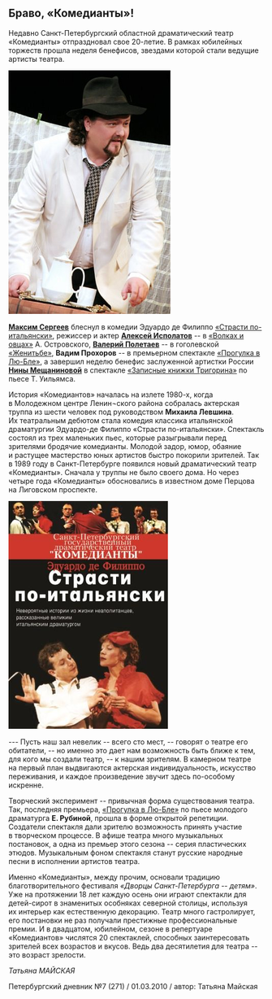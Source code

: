 ## Браво, «Комедианты»!

Недавно Санкт-Петербургский областной драматический театр «Комедианты» отпраздновал свое 20-летие. В рамках юбилейных торжеств прошла неделя бенефисов, звездами которой стали ведущие артисты театра.

![](../../person/maksim-sergeev/portrait.jpg)

[**Максим Сергеев**][0] блеснул в комедии Эдуардо де Филиппо [«Страсти по-итальянски»][1], режиссер и актер [**Алексей Исполатов**][2] -- в [«Волках и овцах»][3] А. Островского, [**Валерий Полетаев**][4] -- в гоголевской [«Женитьбе»][5], **Вадим Прохоров** -- в премьерном спектакле [«Прогулка в Лю-Бле»][6], а завершил неделю бенефис заслуженной артистки России [**Нины Мещаниновой**][7] в спектакле [«Записные книжки Тригорина»][8] по пьесе Т. Уильямса.

История «Комедиантов» началась на излете 1980-х, когда в Молодежном центре Ленин¬ского района собралась актерская труппа из шести человек под руководством **Михаила Левшина**. Их театральным дебютом стала комедия классика итальянской драматургии Эдуардо-де Филиппо «Страсти по-итальянски». Спектакль состоял из трех маленьких пьес, которые разыгрывали перед зрителями бродячие комедианты. Молодой задор, юмор, обаяние и растущее мастерство юных артистов быстро покорили зрителей. Так в 1989 году в Санкт-Петербурге появился новый драматический театр «Комедианты». Сначала у труппы не было своего дома. Но через четыре года «Комедианты» обосновались в известном доме Перцова на Лиговском проспекте.

![](image-02.jpg)

--- Пусть наш зал невелик -- всего сто мест, -- говорят о театре его обитатели, -- но именно это дает нам возможность быть ближе к тем, для кого мы создали театр, -- к нашим зрителям. В камерном театре на первый план выдвигаются актерская индивидуальность, искусство переживания, и каждое произведение звучит здесь по-особому искренне.

Творческий эксперимент -- привычная форма существования театра. Так, последняя премьера, [«Прогулка в Лю-Бле»][6] по пьесе молодого драматурга **Е. Рубиной**, прошла в форме открытой репетиции. Создатели спектакля дали зрителю возможность принять участие в творческом процессе. В афише театра много музыкальных постановок, а одна из премьер этого сезона -- серия пластических этюдов. Музыкальным фоном спектакля станут русские народные песни в исполнении артистов театра.

Именно «Комедианты», между прочим, основали традицию благотворительного фестиваля _«Дворцы Санкт-Петербурга -- детям»_. Уже на протяжении 18 лет каждую осень они играют спектакли для детей-сирот в знаменитых особняках северной столицы, используя их интерьер как естественную декорацию. Театр много гастролирует, его постановки не раз получали престижные профессиональные премии. И в двадцатом, юбилейном, сезоне в репертуаре «Комедиантов» числятся 20 спектаклей, способных заинтересовать зрителей всех возрастов и вкусов. Ведь два десятилетия для театра -- это возраст зрелости.

_Татьяна МАЙСКАЯ_

Петербургский дневник №7 (271) / 01.03.2010 / автор: Татьяна Майская

[0]: ../../person/maksim-sergeev "Максим Сергеев"
[1]: ../../performance/strasti-po-italyanski "Страсти по-итальянски"
[2]: ../../person/aleksei-ispolatov "Алексей Исполатов"
[3]: ../../performance/volki-i-ovtsy "Волки и овцы"
[4]: ../../person/valerii-poletaev "Валерий Полетаев"
[5]: ../../performance/zhenitba "Женитьба"
[6]: ../../performance/progulka-v-lyu-blyo "Прогулка в Лю-Блё"
[7]: ../../person/nina-meschaninova "Нина Мещанинова"
[8]: ../../performance/zapisnye-knizhki-trigorina "Записные книжки Тригорина"